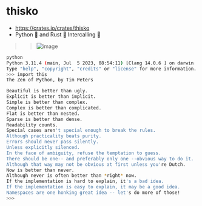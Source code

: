 # thisko

- https://crates.io/crates/thisko
- Python 🐍 and Rust 🦀 Intercalling 🤝

>> ![image](https://github.com/pySatellite/thisko/assets/87309910/9532247e-6380-4c17-81b6-fcbb8eb62e88)

```bash
python
Python 3.11.4 (main, Jul  5 2023, 08:54:11) [Clang 14.0.6 ] on darwin
Type "help", "copyright", "credits" or "license" for more information.
>>> import this
The Zen of Python, by Tim Peters

Beautiful is better than ugly.
Explicit is better than implicit.
Simple is better than complex.
Complex is better than complicated.
Flat is better than nested.
Sparse is better than dense.
Readability counts.
Special cases aren't special enough to break the rules.
Although practicality beats purity.
Errors should never pass silently.
Unless explicitly silenced.
In the face of ambiguity, refuse the temptation to guess.
There should be one-- and preferably only one --obvious way to do it.
Although that way may not be obvious at first unless you're Dutch.
Now is better than never.
Although never is often better than *right* now.
If the implementation is hard to explain, it's a bad idea.
If the implementation is easy to explain, it may be a good idea.
Namespaces are one honking great idea -- let's do more of those!
>>>
```
